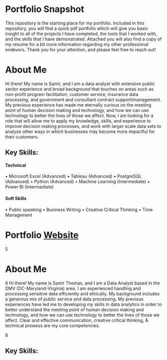 # Portfolio Snapshot
This repository is the starting place for my portfolio. Included in this repository, you will find a quick pdf portfolio which will give you basic insight to all of the projects I have completed, the tools that I worked with, and the skills that I have demonstrated. 
Attached you will also find a copy of my resume for a bit more information regarding my other professional endevors. Thank you for your attention, and please feel free to reach out!

# About Me
Hi there! My name is Samir, and I am a data analyst with extensive public sector experience and broad background that touches on areas such as non-profit program facilitation, customer service, insurance data processing, and government and consultant contract support/management. My previous experience has made me eternally curious on the meeting point of human decision making and technology, and how we can use technology to better the lives of those we affect. Now, I am looking for a role that will allow me to apply my knowledge, skills, and experience to improve decision making processes, and work with larger scale data sets to analyze other ways in which businesses may become more impactful for their customers.

## Key Skills:

#### Technical
• Microsoft Excel (Advanced)
• Tableau (Advanced)
• PostgreSQL (Advanced)
• Python (Advanced)
• Machine Learning (Intermediate)
• Power BI (Intermediate)
#### Soft Skills
• Public speaking
• Business Writing
• Creative Critical Thinking
• Time Management

# Portfolio [Website​](https://samirtdata.wordpress.com/)
5
# About Me
6
Hi there! My name is Samir Thomas, and I am a Data Analyst based in the DMV (DC-Maryland-Virginia) area. I am experienced handling and processing sensitive data efficiently and ethically. My background includes a generous mix of public service and data processing. My previous experiences have led me to developing my skills in data analytics in order to better understand the meeting point of human decision making and technology, and how we can use technology to better the lives of those we affect. Clear and effective communication, creative critical thinking, & technical prowess are my core competencies.

8
## Key Skills:
